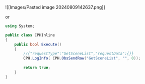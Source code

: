
![[Images/Pasted image 20240809142637.png]]

or

```c#
using System;

public class CPHInline
{
	public bool Execute()
	{
		//{"requestType":"GetSceneList","requestData":{}}
		CPH.LogInfo( CPH.ObsSendRaw("GetSceneList", "", 0));
		
		return true;
	}
}
```
